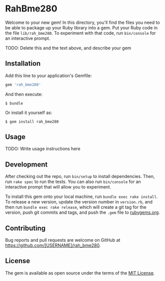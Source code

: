 # RahBme280

Welcome to your new gem! In this directory, you'll find the files you need to be able to package up your Ruby library into a gem. Put your Ruby code in the file `lib/rah_bme280`. To experiment with that code, run `bin/console` for an interactive prompt.

TODO: Delete this and the text above, and describe your gem

## Installation

Add this line to your application's Gemfile:

```ruby
gem 'rah_bme280'
```

And then execute:

    $ bundle

Or install it yourself as:

    $ gem install rah_bme280

## Usage

TODO: Write usage instructions here

## Development

After checking out the repo, run `bin/setup` to install dependencies. Then, run `rake spec` to run the tests. You can also run `bin/console` for an interactive prompt that will allow you to experiment.

To install this gem onto your local machine, run `bundle exec rake install`. To release a new version, update the version number in `version.rb`, and then run `bundle exec rake release`, which will create a git tag for the version, push git commits and tags, and push the `.gem` file to [rubygems.org](https://rubygems.org).

## Contributing

Bug reports and pull requests are welcome on GitHub at https://github.com/[USERNAME]/rah_bme280.

## License

The gem is available as open source under the terms of the [MIT License](https://opensource.org/licenses/MIT).
